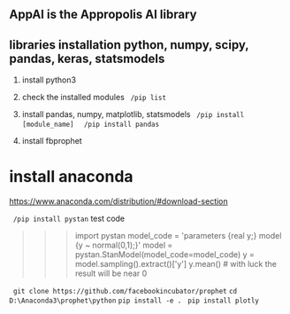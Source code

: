 ## AppAI is the Appropolis AI library

## libraries installation  python, numpy, scipy, pandas, keras, statsmodels
1. install python3

2. check the installed modules
` /pip list` 

2. install pandas, numpy, matplotlib, statsmodels
` /pip install [module_name]`
`  /pip install pandas`

3. install fbprophet
 
 # install anaconda
 https://www.anaconda.com/distribution/#download-section

` /pip install pystan`
test code
>>> import pystan
>>> model_code = 'parameters {real y;} model {y ~ normal(0,1);}'
>>> model = pystan.StanModel(model_code=model_code)
>>> y = model.sampling().extract()['y']
>>> y.mean()  # with luck the result will be near 0

` git clone https://github.com/facebookincubator/prophet`
` cd D:\Anaconda3\prophet\python `
` pip install -e . `
` pip install plotly`